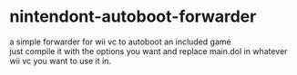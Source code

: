 # nintendont-autoboot-forwarder
a simple forwarder for wii vc to autoboot an included game  
just compile it with the options you want and replace main.dol in whatever wii vc you want to use it in.  
